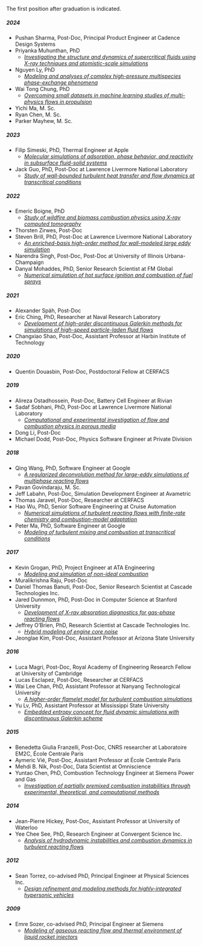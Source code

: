 The first position after graduation is indicated.

##### 2024
- Pushan Sharma, Post-Doc, Principal Product Engineer at Cadence Design Systems
- Priyanka Muhunthan, PhD
    - [*Investigating the structure and dynamics of supercritical fluids using X-ray techniques and atomistic-scale simulations*](https://stacks.stanford.edu/file/druid:xv363sj4970/MuhunthanPriyanka_Thesis-augmented.pdf)
- Nguyen Ly, PhD
    - [*Modeling and analyses of complex high-pressure multispecies phase-exchange phenomena*](https://stacks.stanford.edu/file/druid:tc671nm2863/Thesis_NguyenLy_Final-augmented.pdf)
- Wai Tong Chung, PhD
    - [*Overcoming small datasets in machine learning studies of multi-physics flows in propulsion*](https://stacks.stanford.edu/file/druid:xw487vj6602/WTChungPhDDissertation5June2024-augmented.pdf)
- Yichi Ma, M. Sc.
- Ryan Chen, M. Sc.
- Parker Mayhew, M. Sc.

##### 2023
- Filip Simeski, PhD, Thermal Engineer at Apple
    - [*Molecular simulations of adsorption, phase behavior, and reactivity in subsurface fluid-solid systems*](https://stacks.stanford.edu/file/druid:kd116tq5321/Simeski2023_dissertation-augmented.pdf)
- Jack Guo, PhD, Post-Doc at Lawrence Livermore National Laboratory
    - [*Study of wall-bounded turbulent heat transfer and flow dynamics at transcritical conditions*](https://stacks.stanford.edu/file/druid:hr621jr2401/Jack_Guo_thesis_final-augmented.pdf)

##### 2022
- Emeric Boigne, PhD
    - [*Study of wildfire and biomass combustion physics using X-ray computed tomography*](https://stacks.stanford.edu/file/druid:tz501vf4608/EmericThesisFinal%20Submitted-augmented.pdf)
- Thorsten Zirwes, Post-Doc
- Steven Brill, PhD, Post-Doc at Lawrence Livermore National Laboratory
    - [*An enriched-basis high-order method for wall-modeled large eddy simulation*](https://stacks.stanford.edu/file/druid:vg777rr1477/Steven_Thesis_final_no_copy-augmented.pdf)
- Narendra Singh, Post-Doc, Post-Doc at University of Illinois Urbana-Champaign
- Danyal Mohaddes, PhD, Senior Research Scientist at FM Global
    - [*Numerical simulation of hot surface ignition and combustion of fuel sprays*](https://stacks.stanford.edu/file/druid:qd297kf9064/Thesis_MohaddesKhorassani-augmented.pdf)

##### 2021
- Alexander Späh, Post-Doc
- Eric Ching, PhD, Researcher at Naval Research Laboratory
    - [*Development of high-order discontinuous Galerkin methods for simulations of high-speed particle-laden fluid flows*](https://stacks.stanford.edu/file/druid:ph076kk9546/Thesis_final-augmented.pdf)
- Changxiao Shao, Post-Doc, Assistant Professor at Harbin Institute of Technology

##### 2020
- Quentin Douasbin, Post-Doc, Postdoctoral Fellow at CERFACS

##### 2019
- Alireza Ostadhossein, Post-Doc, Battery Cell Engineer at Rivian
- Sadaf Sobhani, PhD, Post-Doc at Lawrence Livermore National Laboratory
    - [*Computational and experimental investigation of flow and combustion physics in porous media*](https://stacks.stanford.edu/file/druid:qr848tv8220/0_SUBMITTED_thesis-pages-deleted-augmented.pdf)
- Dong Li, Post-Doc
- Michael Dodd, Post-Doc, Physics Software Engineer at Private Division

##### 2018
- Qing Wang, PhD, Software Engineer at Google
    - [*A regularized deconvolution method for large-eddy simulations of multiphase reacting flows*](https://stacks.stanford.edu/file/druid:dz339vk1807/main-augmented.pdf)
- Pavan Govindaraju, M. Sc.
- Jeff Labahn, Post-Doc, Simulation Development Engineer at Avametric
- Thomas Jaravel, Post-Doc, Researcher at CERFACS
- Hao Wu, PhD, Senior Software Engineering at Cruise Automation
    - [*Numerical simulations of turbulent reacting flows with finite-rate chemistry and combustion-model adaptation*](https://stacks.stanford.edu/file/druid:xr890dw2735/thesis_final-augmented.pdf)
- Peter Ma, PhD, Software Engineer at Google
    - [*Modeling of turbulent mixing and combustion at transcritical conditions*](https://stacks.stanford.edu/file/druid:xb567kv4007/thesis-augmented.pdf)

##### 2017
- Kevin Grogan, PhD, Project Engineer at ATA Engineering
    - [*Modeling and simulation of non-ideal combustion*](https://stacks.stanford.edu/file/druid:wg011yr4003/Main-augmented.pdf)
- Muralikrishna Raju, Post-Doc
- Daniel Thomas Banuti, Post-Doc, Senior Research Scientist at Cascade Technologies Inc.
- Jared Dunnmon, PhD, Post-Doc in Computer Science at Stanford University
    - [*Development of X-ray absorption diagnostics for gas-phase reacting flows*](https://stacks.stanford.edu/file/druid:fk069hr3117/Sept1SubmissionDunnmonThesis%20-%20Adobe-augmented.pdf)
- Jeffrey O’Brien, PhD, Research Scientist at Cascade Technologies Inc.
    - [*Hybrid modeling of engine core noise*](https://stacks.stanford.edu/file/druid:sv185sh2553/thesis17_OBRIEN_FINAL-augmented.pdf)
- Jeonglae Kim, Post-Doc, Assistant Professor at Arizona State University

##### 2016
- Luca Magri, Post-Doc, Royal Academy of Engineering Research Fellow at University of Cambridge
- Lucas Esclapez, Post-Doc, Researcher at CERFACS
- Wai Lee Chan, PhD, Assistant Professor at Nanyang Technological University
    - [*A higher-order flamelet model for turbulent combustion simulations*](https://deepblue.lib.umich.edu/handle/2027.42/133466)
- Yu Lv, PhD, Assistant Professor at Mississippi State University
    - [*Embedded entropy concept for fluid dynamic simulations with discontinuous Galerkin scheme*](https://stacks.stanford.edu/file/druid:gm681pq2419/thesis_submit-augmented.pdf)

##### 2015
- Benedetta Giulia Franzelli, Post-Doc, CNRS researcher at Laboratoire EM2C, École Centrale Paris
- Aymeric Vié, Post-Doc, Assistant Professor at École Centrale Paris
- Mehdi B. Nik, Post-Doc, Data Scientist at Omniscience
- Yuntao Chen, PhD, Combustion Technology Engineer at Siemens Power and Gas
    - [*Investigation of partially premixed combustion instabilities through experimental, theoretical, and computational methods*](https://deepblue.lib.umich.edu/handle/2027.42/111342)

##### 2014
- Jean-Pierre Hickey, Post-Doc, Assistant Professor at University of Waterloo
- Yee Chee See, PhD, Research Engineer at Convergent Science Inc.
    - [*Analysis of hydrodynamic instabilities and combustion dynamics in turbulent reacting flow*s](https://deepblue.lib.umich.edu/handle/2027.42/107148)

##### 2012
- Sean Torrez, co-advised PhD, Principal Engineer at Physical Sciences Inc.
    - [*Design refinement and modeling methods for highly-integrated hypersonic vehicles*](https://deepblue.lib.umich.edu/handle/2027.42/93832)

##### 2009
- Emre Sozer, co-advised PhD, Principal Engineer at Siemens
    - [*Modeling of gaseous reacting flow and thermal environment of liquid rocket injectors*](https://deepblue.lib.umich.edu/handle/2027.42/77684)